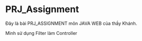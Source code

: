 # PRJ_Assignment
 
Đây là bài PRJ_ASSIGNMENT môn JAVA WEB của thầy Khánh.


Mình sử dụng Filter làm Controller